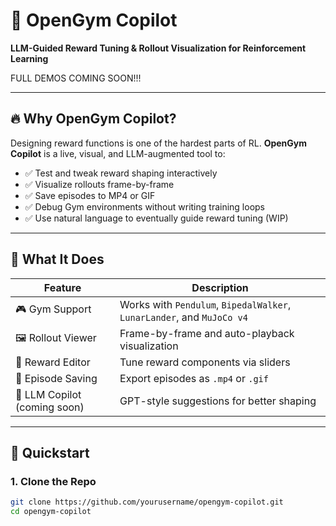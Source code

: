 # 🤖 OpenGym Copilot

**LLM-Guided Reward Tuning & Rollout Visualization for Reinforcement Learning**

FULL DEMOS COMING SOON!!!

---

## 🔥 Why OpenGym Copilot?

Designing reward functions is one of the hardest parts of RL. **OpenGym Copilot** is a live, visual, and LLM-augmented tool to:

- ✅ Test and tweak reward shaping interactively
- ✅ Visualize rollouts frame-by-frame
- ✅ Save episodes to MP4 or GIF
- ✅ Debug Gym environments without writing training loops
- ✅ Use natural language to eventually guide reward tuning (WIP)

---

## 🧠 What It Does

| Feature | Description |
|--------|-------------|
| 🎮 Gym Support | Works with `Pendulum`, `BipedalWalker`, `LunarLander`, and `MuJoCo v4` |
| 🖼️ Rollout Viewer | Frame-by-frame and auto-playback visualization |
| 🧩 Reward Editor | Tune reward components via sliders |
| 💾 Episode Saving | Export episodes as `.mp4` or `.gif` |
| 🦾 LLM Copilot (coming soon) | GPT-style suggestions for better shaping |

---

## 🚀 Quickstart

### 1. Clone the Repo

```bash
git clone https://github.com/yourusername/opengym-copilot.git
cd opengym-copilot
